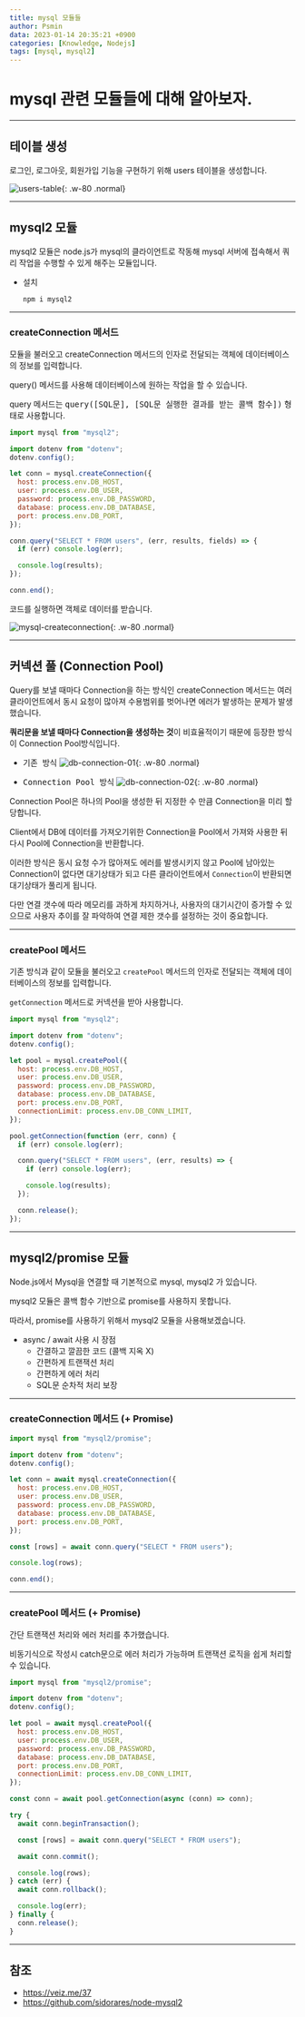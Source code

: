 ```yaml
---
title: mysql 모듈들
author: Psmin
data: 2023-01-14 20:35:21 +0900
categories: [Knowledge, Nodejs]
tags: [mysql, mysql2]
---
```


# mysql 관련 모듈들에 대해 알아보자.

---

## 테이블 생성

로그인, 로그아웃, 회원가입 기능을 구현하기 위해 users 테이블을 생성합니다.

![users-table](/assets/img/users-table.png){: .w-80 .normal}

---

## mysql2 모듈

mysql2 모듈은 node.js가 mysql의 클라이언트로 작동해 mysql 서버에 접속해서 쿼리 작업을 수행할 수 있게 해주는 모듈입니다.

- 설치
  ```js
  npm i mysql2
  ```

---

### createConnection 메서드

모듈을 불러오고 createConnection 메서드의 인자로 전달되는 객체에 데이터베이스의 정보를 입력합니다.

query() 메서드를 사용해 데이터베이스에 원하는 작업을 할 수 있습니다.

query 메서드는 <kbd>query([SQL문], [SQL문 실행한 결과를 받는 콜백 함수])</kbd> 형태로 사용합니다.

```js
import mysql from "mysql2";

import dotenv from "dotenv";
dotenv.config();

let conn = mysql.createConnection({
  host: process.env.DB_HOST,
  user: process.env.DB_USER,
  password: process.env.DB_PASSWORD,
  database: process.env.DB_DATABASE,
  port: process.env.DB_PORT,
});

conn.query("SELECT * FROM users", (err, results, fields) => {
  if (err) console.log(err);

  console.log(results);
});

conn.end();
```

코드를 실행하면 객체로 데이터를 받습니다.

![mysql-createconnection](/assets/img/mysql-createconnection.png){: .w-80 .normal}

---

## 커넥션 풀 (Connection Pool)

Query를 보낼 때마다 Connection을 하는 방식인 createConnection 메서드는 여러 클라이언트에서 동시 요청이 많아져 수용범위를 벗어나면 에러가 발생하는 문제가 발생했습니다.

**쿼리문을 보낼 때마다 Connection을 생성하는 것**이 비효율적이기 때문에 등장한 방식이 Connection Pool방식입니다.

- <kbd>기존 방식</kbd>
  ![db-connection-01](/assets/img/db-connection-01.png){: .w-80 .normal}

- <kbd>Connection Pool 방식</kbd>
  ![db-connection-02](/assets/img/db-connection-02.png){: .w-80 .normal}

Connection Pool은 하나의 Pool을 생성한 뒤 지정한 수 만큼 Connection을 미리 할당합니다.

Client에서 DB에 데이터를 가져오기위한 Connection을 Pool에서 가져와 사용한 뒤
다시 Pool에 Connection을 반환합니다.

이러한 방식은 동시 요청 수가 많아져도 에러를 발생시키지 않고 Pool에 남아있는 Connection이 없다면 대기상태가 되고 다른 클라이언트에서 `Connection`이 반환되면 대기상태가 풀리게 됩니다.

다만 연결 갯수에 따라 메모리를 과하게 차지하거나, 사용자의 대기시간이 증가할 수 있으므로 사용자 추이를 잘 파악하여 연결 제한 갯수를 설정하는 것이 중요합니다.

---

### createPool 메서드

기존 방식과 같이 모듈을 불러오고 `createPool` 메서드의 인자로 전달되는 객체에 데이터베이스의 정보를 입력합니다.

`getConnection` 메서드로 커넥션을 받아 사용합니다.

```js
import mysql from "mysql2";

import dotenv from "dotenv";
dotenv.config();

let pool = mysql.createPool({
  host: process.env.DB_HOST,
  user: process.env.DB_USER,
  password: process.env.DB_PASSWORD,
  database: process.env.DB_DATABASE,
  port: process.env.DB_PORT,
  connectionLimit: process.env.DB_CONN_LIMIT,
});

pool.getConnection(function (err, conn) {
  if (err) console.log(err);

  conn.query("SELECT * FROM users", (err, results) => {
    if (err) console.log(err);

    console.log(results);
  });

  conn.release();
});
```

---

## mysql2/promise 모듈

Node.js에서 Mysql을 연결할 때 기본적으로 mysql, mysql2 가 있습니다.

mysql2 모듈은 콜백 함수 기반으로 promise를 사용하지 못합니다.

따라서, promise를 사용하기 위해서 mysql2 모듈을 사용해보겠습니다.

- async / await 사용 시 장점
  - 간결하고 깔끔한 코드 (콜백 지옥 X)
  - 간편하게 트랜잭션 처리
  - 간편하게 에러 처리
  - SQL문 순차적 처리 보장

---

### createConnection 메서드 (+ Promise)

```js
import mysql from "mysql2/promise";

import dotenv from "dotenv";
dotenv.config();

let conn = await mysql.createConnection({
  host: process.env.DB_HOST,
  user: process.env.DB_USER,
  password: process.env.DB_PASSWORD,
  database: process.env.DB_DATABASE,
  port: process.env.DB_PORT,
});

const [rows] = await conn.query("SELECT * FROM users");

console.log(rows);

conn.end();
```

---

### createPool 메서드 (+ Promise)

간단 트랜잭션 처리와 에러 처리를 추가했습니다.

비동기식으로 작성시 catch문으로 에러 처리가 가능하며 트랜잭션 로직을 쉽게 처리할 수 있습니다.

```js
import mysql from "mysql2/promise";

import dotenv from "dotenv";
dotenv.config();

let pool = await mysql.createPool({
  host: process.env.DB_HOST,
  user: process.env.DB_USER,
  password: process.env.DB_PASSWORD,
  database: process.env.DB_DATABASE,
  port: process.env.DB_PORT,
  connectionLimit: process.env.DB_CONN_LIMIT,
});

const conn = await pool.getConnection(async (conn) => conn);

try {
  await conn.beginTransaction();

  const [rows] = await conn.query("SELECT * FROM users");

  await conn.commit();

  console.log(rows);
} catch (err) {
  await conn.rollback();

  console.log(err);
} finally {
  conn.release();
}
```

---

## 참조

- <https://veiz.me/37>
- <https://github.com/sidorares/node-mysql2>
